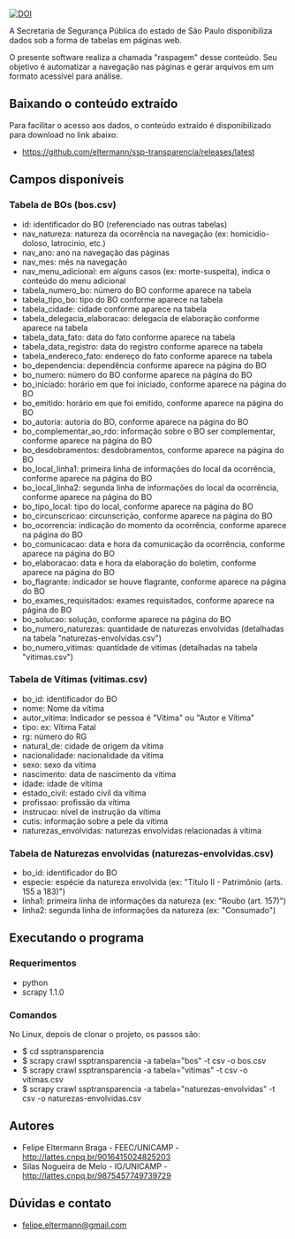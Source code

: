 [![DOI](https://zenodo.org/badge/20978/eltermann/ssp-transparencia.svg)](https://zenodo.org/badge/latestdoi/20978/eltermann/ssp-transparencia)

A Secretaria de Segurança Pública do estado de São Paulo disponibiliza dados sob a forma de tabelas em páginas web.

O presente software realiza a chamada "raspagem" desse conteúdo. Seu objetivo é automatizar a navegação nas páginas e gerar arquivos em um formato acessível para análise.


## Baixando o conteúdo extraído

Para facilitar o acesso aos dados, o conteúdo extraído é disponibilizado para download no link abaixo:

* https://github.com/eltermann/ssp-transparencia/releases/latest

## Campos disponíveis

### Tabela de BOs (bos.csv)

* id: identificador do BO (referenciado nas outras tabelas)
* nav_natureza: natureza da ocorrência na navegação (ex: homicidio-doloso, latrocinio, etc.)
* nav_ano: ano na navegação das páginas
* nav_mes: mês na navegação
* nav_menu_adicional: em alguns casos (ex: morte-suspeita), indica o conteúdo do menu adicional
* tabela_numero_bo: número do BO conforme aparece na tabela
* tabela_tipo_bo: tipo do BO conforme aparece na tabela
* tabela_cidade: cidade conforme aparece na tabela
* tabela_delegacia_elaboracao: delegacia de elaboração conforme aparece na tabela
* tabela_data_fato: data do fato conforme aparece na tabela
* tabela_data_registro: data do registro conforme aparece na tabela
* tabela_endereco_fato: endereço do fato conforme aparece na tabela
* bo_dependencia: dependência conforme aparece na página do BO
* bo_numero: número do BO conforme aparece na página do BO
* bo_iniciado: horário em que foi iniciado, conforme aparece na página do BO
* bo_emitido: horário em que foi emitido, conforme aparece na página do BO
* bo_autoria: autoria do BO, conforme aparece na página do BO
* bo_complementar_ao_rdo: informação sobre o BO ser complementar, conforme aparece na página do BO
* bo_desdobramentos: desdobramentos, conforme aparece na página do BO
* bo_local_linha1: primeira linha de informações do local da ocorrência, conforme aparece na página do BO
* bo_local_linha2: segunda linha de informações do local da ocorrência, conforme aparece na página do BO
* bo_tipo_local: tipo do local, conforme aparece na página do BO
* bo_circunscricao: circunscrição, conforme aparece na página do BO
* bo_ocorrencia: indicação do momento da ocorrência, conforme aparece na página do BO
* bo_comunicacao: data e hora da comunicação da ocorrência, conforme aparece na página do BO
* bo_elaboracao: data e hora da elaboração do boletim, conforme aparece na página do BO
* bo_flagrante: indicador se houve flagrante, conforme aparece na página do BO
* bo_exames_requisitados: exames requisitados, conforme aparece na página do BO
* bo_solucao: solução, conforme aparece na página do BO
* bo_numero_naturezas: quantidade de naturezas envolvidas (detalhadas na tabela "naturezas-envolvidas.csv")
* bo_numero_vitimas: quantidade de vítimas (detalhadas na tabela "vitimas.csv")

### Tabela de Vítimas (vitimas.csv)

* bo_id: identificador do BO
* nome: Nome da vítima
* autor_vitima: Indicador se pessoa é "Vítima" ou "Autor e Vítima"
* tipo: ex: Vítima Fatal
* rg: número do RG
* natural_de: cidade de origem da vítima
* nacionalidade: nacionalidade da vítima
* sexo: sexo da vítima
* nascimento: data de nascimento da vítima
* idade: idade de vítima
* estado_civil: estado civil da vítima
* profissao: profissão da vítima
* instrucao: nível de instrução da vítima
* cutis: informação sobre a pele da vítima
* naturezas_envolvidas: naturezas envolvidas relacionadas à vítima


### Tabela de Naturezas envolvidas (naturezas-envolvidas.csv)

* bo_id: identificador do BO
* especie: espécie da natureza envolvida (ex: "Título II - Patrimônio (arts. 155 a 183)")
* linha1: primeira linha de informações da natureza (ex: "Roubo (art. 157)")
* linha2: segunda linha de informações da natureza (ex: "Consumado")


## Executando o programa

### Requerimentos

* python
* scrapy 1.1.0

### Comandos

No Linux, depois de clonar o projeto, os passos são:

* $ cd ssptransparencia
* $ scrapy crawl ssptransparencia -a tabela="bos" -t csv -o bos.csv
* $ scrapy crawl ssptransparencia -a tabela="vitimas" -t csv -o vitimas.csv
* $ scrapy crawl ssptransparencia -a tabela="naturezas-envolvidas" -t csv -o naturezas-envolvidas.csv


## Autores

* Felipe Eltermann Braga - FEEC/UNICAMP - http://lattes.cnpq.br/9016415024825203
* Silas Nogueira de Melo - IG/UNICAMP - http://lattes.cnpq.br/9875457749739729


## Dúvidas e contato

* felipe.eltermann@gmail.com
